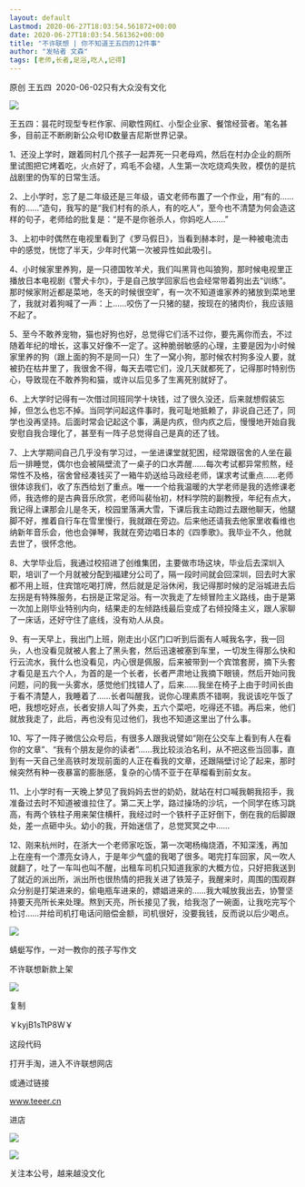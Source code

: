 ```yaml
---
layout: default
Lastmod: 2020-06-27T18:03:54.561872+00:00
date: 2020-06-27T18:03:54.561362+00:00
title: "不许联想 | 你不知道王五四的12件事"
author: "发帖者 文森"
tags: [老师,长者,足浴,吃人,记得]
---
```


  

原创 王五四  2020-06-02只有大众没有文化  

[![](https://images.weserv.nl/?url=https%3A//1.bp.blogspot.com/-CB7C0tV8uI0/XteRTfm6Q7I/AAAAAAAACnU/puJr6TGkHyslyvfVs3Umc1BTg7TwHqiSACLcBGAsYHQ/s320/01.webp)](https://1.bp.blogspot.com/-CB7C0tV8uI0/XteRTfm6Q7I/AAAAAAAACnU/puJr6TGkHyslyvfVs3Umc1BTg7TwHqiSACLcBGAsYHQ/s1600/01.webp)

  

王五四：昙花时现型专栏作家、间歇性网红、小型企业家、餐馆经营者。笔名甚多，目前正不断刷新公众号ID数量吉尼斯世界记录。

1、还没上学时，跟着同村几个孩子一起弄死一只老母鸡，然后在村办企业的厕所里试图把它烤着吃，火点好了，鸡毛不会褪，人生第一次吃烧鸡失败，模仿的是抗战剧里的伪军的日常生活。

2、上小学时，忘了是二年级还是三年级，语文老师布置了一个作业，用“有的……有的……”造句，我写的是“我们村有的杀人，有的吃人”，至今也不清楚为何会造这样的句子，老师给的批复是：“是不是你爸杀人，你妈吃人……”

3、上初中时偶然在电视里看到了《罗马假日》，当看到赫本时，是一种被电流击中的感觉，恍惚了半天，少年时代第一次被异性如此吸引。

4、小时候家里养狗，是一只德国牧羊犬，我们叫黑背也叫狼狗，那时候电视里正播放日本电视剧《警犬卡尔》，于是自己放学回家后也会经常带着狗出去“训练”。那时候家附近都是菜地，冬天的时候很空旷，有一次不知道谁家养的猪放到菜地里了，我就对着狗喊了一声：上……咬伤了一只猪的腿，按现在的猪肉价，我应该赔不起了。

5、至今不敢养宠物，猫也好狗也好，总觉得它们活不过你，要先离你而去，不过随着年纪的增长，这事又好像不一定了。这种脆弱敏感的心理，主要是因为小时候家里养的狗（跟上面的狗不是同一只）生了一窝小狗，那时候农村狗多没人要，就被扔在枯井里了，我很舍不得，每天去喂它们，没几天就都死了，记得那时特别伤心，导致现在不敢养狗和猫，或许以后见多了生离死别就好了。

6、上大学时记得有一次借过同班同学十块钱，过了很久没还，后来就想假装忘掉，但怎么也忘不掉。当同学问起这件事时，我可耻地抵赖了，非说自己还了，同学也没再坚持。后面时常会记起这个事，满是内疚，但内疚之后，慢慢地开始自我安慰自我合理化了，甚至有一阵子总觉得自己是真的还了钱。

7、上大学期间自己几乎没有学习过，一坐进课堂就犯困，经常跟宿舍的人坐在最后一排睡觉，偶尔也会被隔壁流了一桌子的口水弄醒……每次考试都异常煎熬，经常性不及格，宿舍曾经凑钱买了一箱牛奶送给马政经老师，谋求考试重点……老师很体谅我们，收了东西给划了重点。唯一一个给我温暖的大学老师是我的选修课老师，我选修的是古典音乐欣赏，老师叫裴怡初，材料学院的副教授，年纪有点大，我记得上课那会儿是冬天，校园里落满大雪，下课后我主动跑过去跟他聊天，他腿脚不好，推着自行车在雪里慢行，我就跟在旁边。后来他还请我去他家里收看维也纳新年音乐会，他也会弹琴，我就在旁边唱日本的《四季歌》。我毕业不久，他就去世了，很怀念他。

8、大学毕业后，我通过校招进了创维集团，主要做市场这块，毕业后去深圳入职，培训了一个月就被分配到福建分公司了，隔一段时间就会回深圳，回去时大家都不用上班，住宾馆吃喝打牌，然后就是足浴休闲，我记得那时候的足浴城进去后左拐是有特殊服务，右拐是正常足浴。有一次我走了左倾冒险主义路线，由于是第一次加上刚毕业特别内向，结果走的左倾路线最后变成了右倾投降主义，跟人家聊了一床话，还好守住了底线，没有劝人从良。

9、有一天早上，我出门上班，刚走出小区门口听到后面有人喊我名字，我一回头，人也没看见就被人套上了黑头套，然后迅速被塞到车里，一切发生得那么快和行云流水，我什么也没看见，内心很是佩服，后来被带到一个宾馆套房，摘下头套才看见是五六个人，为首的是一个长者，长者严肃地让我摘下眼镜，然后开始问我问题，问的我一头雾水，感觉他们找错人了，后来……我坐在椅子上由于时间长由于看不清楚人，我睡着了……长者叫醒我，说你心理素质不错啊，我说该吃午饭了吧，我想吃好点，长者安排人叫了外卖，五六个菜吧，吃得还不错。再后来，他们就放我走了，此后，再也没有见过他们，我也不知道这里出了什么事。

10、写了一阵子微信公众号后，有很多人跟我说譬如“刚在公交车上看到有人在看你的文章”、“我有个朋友是你的读者”……我比较淡泊名利，从不把这些当回事，直到有一天自己坐高铁时发现前面的人正在看我的文章，还跟隔壁讨论了起来，那时候突然有种一夜暴富的膨胀感，复杂的心情不亚于在草榴看到前女友。

11、上小学时有一天晚上梦见了我妈妈去世的奶奶，就站在村口喊我朝我招手，我准备过去时不知道被谁拉住了。第二天上学，路过操场的沙坑，一个同学在练习跳高，有两个铁柱子用来架住横杆，我经过时一个铁杆子正好倒下，倒在我的后脚跟处，差一点砸中头。幼小的我，开始迷信了，总觉冥冥之中……

12、刚来杭州时，在浙大一个老师家吃饭，第一次喝杨梅烧酒，不知深浅，再加上在座有一个漂亮女诗人，于是年少气盛的我喝了很多。喝完打车回家，风一吹人就翻了，吐了一车叫也叫不醒，出租车司机只知道我家的大概方位，只好把我送到了就近的派出所，派出所也很热情的把我关进了铁笼子，我醒来时，周围的围观群众分别是打架进来的，偷电瓶车进来的，嫖娼进来的……我大喊放我出去，协警坚持要天亮所长来处理。熬到天亮，所长接见了我，给我泡了一碗面，让我吃完写个检讨……并给司机打电话问赔偿金额，司机很好，没要我钱，反而说以后少喝点。

[![](https://images.weserv.nl/?url=https%3A//1.bp.blogspot.com/-6loC3Luqluw/XteRbchVG0I/AAAAAAAACnY/d75owxoizqY_-vGggzxg0TkXLwiec1MHQCLcBGAsYHQ/s1600/02.webp)](https://images.weserv.nl/?url=https%3A//1.bp.blogspot.com/-6loC3Luqluw/XteRbchVG0I/AAAAAAAACnY/d75owxoizqY_-vGggzxg0TkXLwiec1MHQCLcBGAsYHQ/s1600/02.webp)

  

蜻蜓写作，一对一教你的孩子写作文

不许联想新款上架

[![](https://images.weserv.nl/?url=https%3A//1.bp.blogspot.com/-Ev9OnOTpRjw/XteRnltAodI/AAAAAAAACng/VqX5V81FW7M3jvsZcpe6koXKqkoorHTZACLcBGAsYHQ/s320/03.webp)](https://1.bp.blogspot.com/-Ev9OnOTpRjw/XteRnltAodI/AAAAAAAACng/VqX5V81FW7M3jvsZcpe6koXKqkoorHTZACLcBGAsYHQ/s1600/03.webp)

复制

￥kyjB1sTtP8W￥

这段代码

打开手淘，进入不许联想网店

或通过链接

www.teeer.cn

进店

[![](https://images.weserv.nl/?url=https%3A//1.bp.blogspot.com/-gpzNRkx3jTo/XteRu5kx00I/AAAAAAAACno/sG5ZX9_4YCswdDkdFUDycF2d9DwXH5noACLcBGAsYHQ/s320/04.webp)](https://1.bp.blogspot.com/-gpzNRkx3jTo/XteRu5kx00I/AAAAAAAACno/sG5ZX9_4YCswdDkdFUDycF2d9DwXH5noACLcBGAsYHQ/s1600/04.webp)

[![](https://images.weserv.nl/?url=https%3A//1.bp.blogspot.com/-zbTNKXsaCTU/XteR7NUsvwI/AAAAAAAACnw/qzBnlxQroSI8BlLlna57EoM5SIzr_tONACLcBGAsYHQ/s1600/05.webp)](https://images.weserv.nl/?url=https%3A//1.bp.blogspot.com/-zbTNKXsaCTU/XteR7NUsvwI/AAAAAAAACnw/qzBnlxQroSI8BlLlna57EoM5SIzr_tONACLcBGAsYHQ/s1600/05.webp)

关注本公号，越来越没文化

